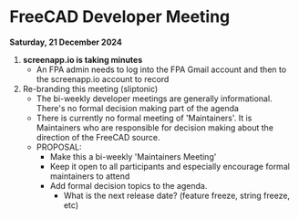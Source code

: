 # FreeCAD Developer Meeting

**Saturday, 21 December 2024**

1. **screenapp.io is taking minutes**
   - An FPA admin needs to log into the FPA Gmail account and then to the screenapp.io account to record
2. Re-branding this meeting (sliptonic)
   - The bi-weekly developer meetings are generally informational.  There's no formal decision making part of the agenda
   - There is currently no formal meeting of 'Maintainers'.  It is Maintainers who are responsible for decision making about the direction of the FreeCAD source.
   - PROPOSAL:
     - Make this a bi-weekly 'Maintainers Meeting'
     - Keep it open to all participants and especially encourage formal maintainers to attend
     - Add formal decision topics to the agenda.
       - What is the next release date?  (feature freeze, string freeze, etc)
